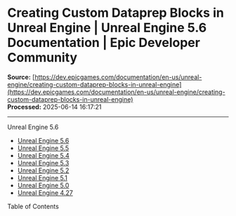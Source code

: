 # Creating Custom Dataprep Blocks in Unreal Engine | Unreal Engine 5.6 Documentation | Epic Developer Community

**Source:** [https://dev.epicgames.com/documentation/en-us/unreal-engine/creating-custom-dataprep-blocks-in-unreal-engine](https://dev.epicgames.com/documentation/en-us/unreal-engine/creating-custom-dataprep-blocks-in-unreal-engine)  
**Processed:** 2025-06-14 16:17:21

---

Unreal Engine 5.6

-   [Unreal Engine 5.6](/documentation/en-us/unreal-engine?application_version=5.6)
-   [Unreal Engine 5.5](/documentation/en-us/unreal-engine?application_version=5.5)
-   [Unreal Engine 5.4](/documentation/en-us/unreal-engine?application_version=5.4)
-   [Unreal Engine 5.3](/documentation/en-us/unreal-engine?application_version=5.3)
-   [Unreal Engine 5.2](/documentation/en-us/unreal-engine?application_version=5.2)
-   [Unreal Engine 5.1](/documentation/en-us/unreal-engine?application_version=5.1)
-   [Unreal Engine 5.0](/documentation/en-us/unreal-engine?application_version=5.0)
-   [Unreal Engine 4.27](/documentation/en-us/unreal-engine?application_version=4.27)

Table of Contents